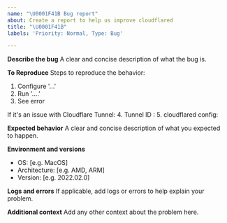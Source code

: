 ```yaml
---
name: "\U0001F41B Bug report"
about: Create a report to help us improve cloudflared
title: "\U0001F41B"
labels: 'Priority: Normal, Type: Bug'

---
```


**Describe the bug**
A clear and concise description of what the bug is.

**To Reproduce**
Steps to reproduce the behavior:
1. Configure '...'
2. Run '....'
3. See error

If it's an issue with Cloudflare Tunnel:
4. Tunnel ID : 
5. cloudflared config: 

**Expected behavior**
A clear and concise description of what you expected to happen.

**Environment and versions**
 - OS: [e.g. MacOS]
 - Architecture: [e.g. AMD, ARM]
 - Version: [e.g. 2022.02.0]

**Logs and errors**
If applicable, add logs or errors to help explain your problem.

**Additional context**
Add any other context about the problem here.
